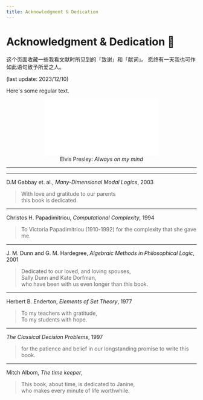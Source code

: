 ```yaml
---
title: Acknowledgment & Dedication
---
```


# Acknowledgment & Dedication 🌲

这个页面收藏一些我看文献时所见到的「致谢」和「献词」。
愿终有一天我也可作如此语句致予所爱之人。

(last update: 2023/12/10)



Here's some regular text.

<p style="text-align: center;">
<iframe src="//player.bilibili.com/player.html?isOutside=true&aid=773484458&bvid=BV1P14y1a7Mx&cid=845337063&p=1" scrolling="no" border="0" frameborder="no" framespacing="0" allowfullscreen="true"></iframe>
<br>
Elvis Presley: <em>Always on my mind</em>
</p>

---





---
D.M Gabbay et. al., *Many-Dimensional Modal Logics*, 2003
> With love and gratitude to our parents   
> this book is dedicated.



---
Christos H. Papadimitriou, *Computational Complexity*, 1994
> To Victoria Papadimitriou (1910-1992) for the complexity that she gave me.



---
J. M. Dunn and G. M. Hardegree, *Algebraic Methods in Philosophical Logic*, 2001
> Dedicated to our loved, and loving spouses,  
>  Sally Dunn and Kate Dorfman,  
> who have been with us even longer than this book. 




---
Herbert B. Enderton, *Elements of Set Theory*, 1977
> To my teachers with gratitude,  
> To my students with hope.




---
*The Classical Decision Problems*, 1997
> for the patience and belief in our longstanding promise to write this book.



---
Mitch Albom, *The time keeper*,
> This book, about time, is dedicated to Janine,  
> who makes every minute of life worthwhile.